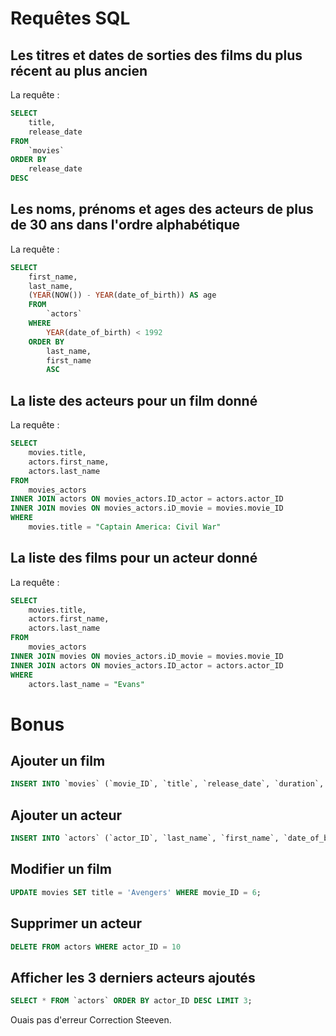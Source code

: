 # Requêtes SQL
 

## Les titres et dates de sorties des films du plus récent au plus ancien

La requête : 

```sql
SELECT
    title,
    release_date
FROM
    `movies`
ORDER BY
    release_date
DESC
```

## Les noms, prénoms et ages des acteurs de plus de 30 ans dans l'ordre alphabétique

La requête :

```sql
SELECT
    first_name,
    last_name,
    (YEAR(NOW()) - YEAR(date_of_birth)) AS age
    FROM
        `actors`
    WHERE
        YEAR(date_of_birth) < 1992
    ORDER BY
        last_name,
        first_name 
        ASC
````

## La liste des acteurs pour un film donné

La requête : 

```sql
SELECT
    movies.title,
    actors.first_name,
    actors.last_name
FROM
    movies_actors
INNER JOIN actors ON movies_actors.ID_actor = actors.actor_ID
INNER JOIN movies ON movies_actors.iD_movie = movies.movie_ID
WHERE
    movies.title = "Captain America: Civil War"
```

## La liste des films pour un acteur donné

La requête :

```sql
SELECT
    movies.title,
    actors.first_name,
    actors.last_name
FROM
    movies_actors
INNER JOIN movies ON movies_actors.iD_movie = movies.movie_ID
INNER JOIN actors ON movies_actors.ID_actor = actors.actor_ID
WHERE
    actors.last_name = "Evans"
```



# Bonus

## Ajouter un film

```sql
INSERT INTO `movies` (`movie_ID`, `title`, `release_date`, `duration`, `director`, `creation_date`, `update_date`) VALUES (NULL, 'Nom du film ', '2011-05-06', '01:52:00', 'Nom du réalisateur', '2022-05-14', '2022-05-14');
```

## Ajouter un acteur 

```sql
INSERT INTO `actors` (`actor_ID`, `last_name`, `first_name`, `date_of_birth`, `creation_date`, `update_date`) VALUES (NULL, 'Nom', 'Prenom', '1965-04-04', '2022-05-14', '2022-05-14');
````

## Modifier un film

```sql
UPDATE movies SET title = 'Avengers' WHERE movie_ID = 6;
```

## Supprimer un acteur 

```sql
DELETE FROM actors WHERE actor_ID = 10
````

## Afficher les 3 derniers acteurs ajoutés

```sql
SELECT * FROM `actors` ORDER BY actor_ID DESC LIMIT 3;
```
Ouais pas d'erreur Correction Steeven.
```